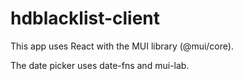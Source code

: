 # hdblacklist-client

This app uses React with the MUI library (@mui/core).

The date picker uses date-fns and mui-lab.
